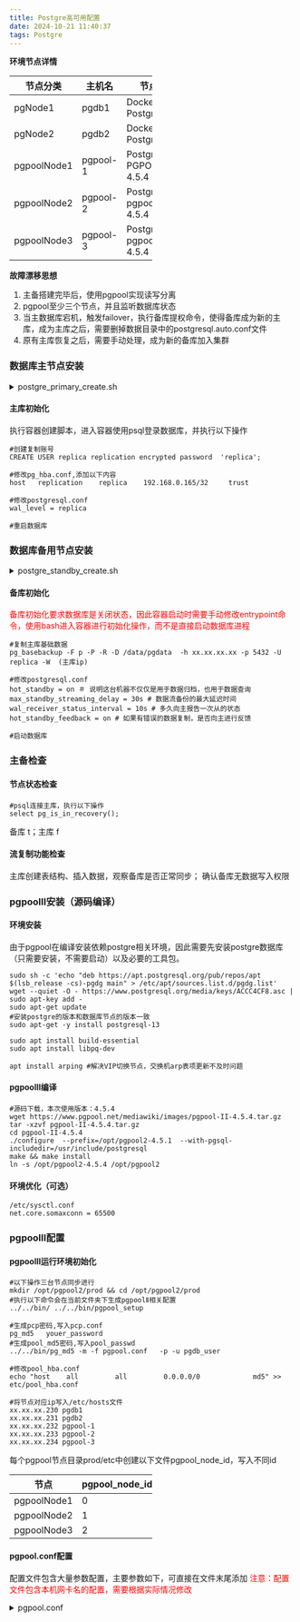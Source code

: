 ```yaml
---
title: Postgre高可用配置
date: 2024-10-21 11:40:37
tags: Postgre
---
```


**环境节点详情**

<div class="table-01" style="width: 50%;border: ">

| 节点分类 | 主机名 | 节点环境       |
|----------|--------|----------------|
| pgNode1     | pgdb1  | Docker23.0.6 PostgreSQL13 |
| pgNode2     | pgdb2  | Docker23.0.6 PostgreSQL13 |
| pgpoolNode1     | pgpool-1  | PostgreSQL13 PGPOOL2-4.5.4 |
| pgpoolNode2     | pgpool-2  | PostgreSQL13 pgpool2-4.5.4 |
| pgpoolNode3     | pgpool-3  | PostgreSQL13 pgpool2-4.5.4 |
</div>

**故障漂移思想**
1. 主备搭建完毕后，使用pgpool实现读写分离
2. pgpool至少三个节点，并且监听数据库状态
3. 当主数据库宕机，触发failover，执行备库提权命令，使得备库成为新的主库，成为主库之后，需要删掉数据目录中的postgresql.auto.conf文件
4. 原有主库恢复之后，需要手动处理，成为新的备库加入集群

### 数据库主节点安装
<details>
<summary> postgre_primary_create.sh </summary>
``` shell 
#!/bin/bash
docker create --name postgre_primary \
              -p 0.0.0.0:5400:5400 \
              -e TZ=Asia/Shanghai \
              --restart always \
              -v /data/dockerstore/postgre/data:/pgdata/data \
              --dns 8.8.8.8 \
              --hostname postgre \
              --ulimit nofile=102400:102400 \
              --ulimit nproc=102400 \
              --sysctl net.core.somaxconn=65535 \
              --entrypoint /pgdata/data/pg_start.sh \
              registry.cloudtop.cloud/x86_64/postgre:13.4.1
```
<summary> pg_start.sh  </summary>
```shell
#!/bin/bash
#chown -R postgres:postgres /pgdata
#sleep 100000
chmod -R 700 /pgdata/data
su postgres -c "source /etc/profile && postgres"
```
</details>

#### 主库初始化
执行容器创建脚本，进入容器使用psql登录数据库，并执行以下操作
```shell
#创建复制账号
CREATE USER replica replication encrypted password  'replica';

#修改pg_hba.conf,添加以下内容
host   replication    replica    192.168.0.165/32     trust

#修改postgresql.conf
wal_level = replica

#重启数据库
```

### 数据库备用节点安装
<details>
<summary> postgre_standby_create.sh </summary>
``` shell 
#!/bin/bash
docker create --name postgre_standby \
              -p 0.0.0.0:5400:5400 \
              -e TZ=Asia/Shanghai \
              --restart always \
              -v /data/dockerstore/postgre/data:/pgdata/data \
              --dns 8.8.8.8 \
              --hostname postgre \
              --ulimit nofile=102400:102400 \
              --ulimit nproc=102400 \
              --sysctl net.core.somaxconn=65535 \
              --entrypoint /pgdata/data/pg_start.sh \
              registry.cloudtop.cloud/x86_64/postgre:13.4.1
```
<summary> pg_start.sh  </summary>
```shell
#!/bin/bash
#sleep 100000
chmod -R 700 /pgdata/data
su postgres -c "source /etc/profile && postgres"
```
</details>

#### 备库初始化
<span style="color:red;">备库初始化要求数据库是关闭状态，因此容器启动时需要手动修改entrypoint命令，使用bash进入容器进行初始化操作，而不是直接启动数据库进程</span>

``` shell
#复制主库基础数据
pg_basebackup -F p -P -R -D /data/pgdata  -h xx.xx.xx.xx -p 5432 -U replica -W  (主库ip)

#修改postgresql.conf
hot_standby = on ＃ 说明这台机器不仅仅是用于数据归档，也用于数据查询
max_standby_streaming_delay = 30s # 数据流备份的最大延迟时间
wal_receiver_status_interval = 10s # 多久向主报告一次从的状态
hot_standby_feedback = on # 如果有错误的数据复制，是否向主进行反馈

#启动数据库
```
### 主备检查
#### 节点状态检查
```shell
#psql连接主库，执行以下操作
select pg_is_in_recovery();
```
备库 t；主库 f
#### 流复制功能检查
主库创建表结构、插入数据，观察备库是否正常同步；
确认备库无数据写入权限

### pgpoolⅡ安装（源码编译）
#### 环境安装
由于pgpool在编译安装依赖postgre相关环境，因此需要先安装postgre数据库（只需要安装，不需要启动）以及必要的工具包。
```shell
sudo sh -c 'echo "deb https://apt.postgresql.org/pub/repos/apt $(lsb_release -cs)-pgdg main" > /etc/apt/sources.list.d/pgdg.list'
wget --quiet -O - https://www.postgresql.org/media/keys/ACCC4CF8.asc | sudo apt-key add -
sudo apt-get update
#安装postgre的版本和数据库节点的版本一致
sudo apt-get -y install postgresql-13

sudo apt install build-essential
sudo apt install libpq-dev

apt install arping #解决VIP切换节点，交换机arp表项更新不及时问题
```
#### pgpoolⅡ编译
```shell
#源码下载，本次使用版本：4.5.4
wget https://www.pgpool.net/mediawiki/images/pgpool-II-4.5.4.tar.gz 
tar -xzvf pgpool-II-4.5.4.tar.gz
cd pgpool-II-4.5.4
./configure  --prefix=/opt/pgpool2-4.5.1  --with-pgsql-includedir=/usr/include/postgresql
make && make install 
ln -s /opt/pgpool2-4.5.4 /opt/pgpool2
```
#### 环境优化（可选）
```
/etc/sysctl.conf
net.core.somaxconn = 65500
```

### pgpoolⅡ配置
#### pgpoolⅡ运行环境初始化
```
#以下操作三台节点同步进行
mkdir /opt/pgpool2/prod && cd /opt/pgpool2/prod 
#执行以下命令会在当前文件夹下生成pgpoolⅡ相关配置
../../bin/ ../../bin/pgpool_setup

#生成pcp密码,写入pcp.conf 
pg_md5   youer_password
#生成pool_md5密码,写入pool_passwd 
../../bin/pg_md5 -m -f pgpool.conf   -p -u pgdb_user

#修改pool_hba.conf
echo "host    all         all         0.0.0.0/0             md5" >> etc/pool_hba.conf

#将节点对应ip写入/etc/hosts文件
xx.xx.xx.230 pgdb1
xx.xx.xx.231 pgdb2
xx.xx.xx.232 pgpool-1
xx.xx.xx.233 pgpool-2
xx.xx.xx.234 pgpool-3
```

每个pgpool节点目录prod/etc中创建以下文件pgpool_node_id，写入不同id

<div class="table-01" style="width: 50%;border: ">

| 节点 | pgpool_node_id |
|----------|--------|
| pgpoolNode1     | 0  |
| pgpoolNode2     | 1  |
| pgpoolNode3     | 2  |
</div>

#### pgpool.conf配置
配置文件包含大量参数配置，主要参数如下，可直接在文件末尾添加
<span style="color:red;">注意：配置文件包含本机网卡名的配置，需要根据实际情况修改</span>
<details>
<summary> pgpool.conf  </summary>
```shell
backend_clustering_mode = streaming_replication
enable_pool_hba = on
listen_addresses = '*'
sr_check_user = 'pgdb_user' #流复制状态检查
sr_check_password = 'pgdb_password' 
health_check_period0 = 10
health_check_timeout0 = 20
health_check_user0 = 'pgdb_user' #健康状态检查
health_check_password0 = 'pgdb_password'
health_check_database0 = 'postgres'
health_check_max_retries0 = 3
health_check_retry_delay0 = 1
connect_timeout0 = 1000
health_check_period1 = 10
health_check_timeout1 = 20
health_check_user1 = 'pgdb_user'
health_check_password1 = 'usr@pgdb_password'
health_check_database1 = 'postgres'
health_check_max_retries1 = 3
health_check_retry_delay1 = 1
connect_timeout1 = 1000
memqcache_oiddir = '/opt/pgpool2/prod/log/pgpool/oiddir'
log_per_node_statement = on
failover_command = '/opt/pgpool2/prod/etc/failover.sh %h %H'
unix_socket_directories = '/tmp'
pcp_socket_dir = '/tmp'
logging_collector = off
log_line_prefix = '%m: %a pid %p: '
port = 5400
pcp_port = 11001
pid_file_name = '/opt/pgpool2/prod/run/pgpool.pid'
logdir = '/opt/pgpool2/prod/log'
backend_hostname0 = 'pgdb1' #后端数据库主节点
backend_port0 = 5400
backend_weight0 = 1
backend_hostname1 = 'pgdb2' #后端数据库备用节点
backend_port1 = 5400
backend_weight1 = 1

use_watchdog = on
trusted_servers = 'pgpool-1,pgpool-2,pgpool-3'
hostname0 = 'pgpool-1'
wd_port0 = 9000
pgpool_port0 = 5400

hostname1 = 'pgpool-2'
wd_port1 = 9000
pgpool_port1 = 5400

hostname2 = 'pgpool-3'
wd_port2 = 9000
pgpool_port2 = 5400

wd_priority = 3 #wd_priority值较高的节点作为Leader节点
wd_authkey = 'CloudtopKey'
delegate_ip = 'xx.xx.xx.235'
if_up_cmd = '/usr/bin/sudo /sbin/ip addr add $_IP_$/24 dev ens18 label ens18:0'
if_down_cmd = '/usr/bin/sudo /sbin/ip addr del $_IP_$/24 dev ens18'
arping_cmd = '/usr/bin/sudo /usr/sbin/arping -U $_IP_$ -w 1 -I ens18:0'
clear_memqcache_on_escalation = on

wd_monitoring_interfaces_list = 'ens18'
wd_lifecheck_method = 'heartbeat'
wd_interval = 1
heartbeat_hostname0 = 'pgpool-1'
heartbeat_port0 = 9694
heartbeat_device0 = 'ens18'

heartbeat_hostname1 = 'pgpool-2'
heartbeat_port1 = 9694
heartbeat_device1 = 'ens18'

heartbeat_hostname2 = 'pgpool-3'
heartbeat_port2 = 9694
heartbeat_device2 = 'ens18'
```
</details>

#### 故障转移脚本
pgpoolⅡ环境初始化时会生成一个故障转移脚本，经过测试发现该脚本存在兼容性问题，主要原因来自shell脚本传递变量参数，当变量为null，参数位置变化导致脚本执行异常，可直接使用以下脚本
<details>
<summary> failover.sh  </summary>
```
failed_node_hostname=$1
new_main_hostname=$2
mydir=/opt/pgpool2/prod
log=$mydir/log/failover.log
pgpassword="pgdb_password"

date >> $log
echo "failover script started for node: $failed_node_hostname" >> $log
echo "new node: $new_main_hostname" >> $log
export PGPASSWORD=${pgpassword}
psql -h $new_main_hostname -U pgdb_user -p 5400  -d postgres -c "SELECT pg_promote();"
if [ $? -eq 0 ]; then
    echo "Standby database promoted successfully." >> $log
else
    echo "Failed to promote standby database." >> $log
    export -n PGPASSWORD
    exit 1
fi
export -n PGPASSWORD
date >> $log
echo "failover script ended" >> $log
```
</details>

### pgpoolⅡ管理
#### pgpoolⅡ启停管理
环境初始化后，在prod下会生成两个可执行脚本：startall、shutdownall，需要手动注释和数据库启停相关命令，仅保留pgpoolⅡ程序的启停命令

### pcp命令行工具 
pgpool-II 提供了一个命令行工具 pcp（Pgpool Control Protocol），用于管理和监控 pgpool-II 集群，命令在/opt/pgpool2/bin，使用该工具需要对pcp.conf进行密码生成，以及在pgpool.conf中定义pcp的端口：pcp_port
使用参考示例：
```
#获取集群数据库节点信息
pcp_watchdog_info  -W -p 11001
```